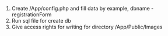 1. Create /App/config.php and fill data by example, dbname - registrationForm
2. Run sql file for create db
3. Give access rights for writing for directory /App/Public/Images